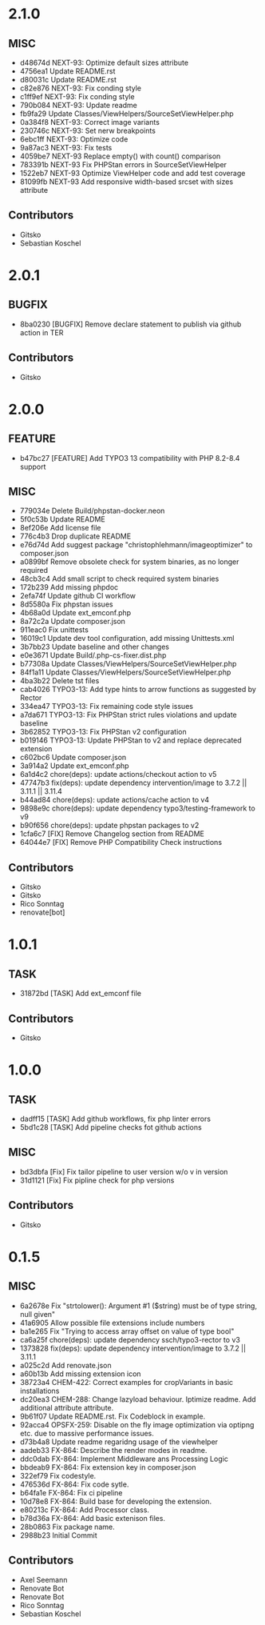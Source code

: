 # 2.1.0

## MISC

- d48674d NEXT-93: Optimize default sizes attribute
- 4756ea1 Update README.rst
- d80031c Update README.rst
- c82e876 NEXT-93: Fix conding style
- c1ff9ef NEXT-93: Fix conding style
- 790b084 NEXT-93: Update readme
- fb9fa29 Update Classes/ViewHelpers/SourceSetViewHelper.php
- 0a384f8 NEXT-93: Correct image variants
- 230746c NEXT-93: Set nerw breakpoints
- 6ebc1ff NEXT-93: Optimize code
- 9a87ac3 NEXT-93: Fix tests
- 4059be7 NEXT-93 Replace empty() with count() comparison
- 783391b NEXT-93 Fix PHPStan errors in SourceSetViewHelper
- 1522eb7 NEXT-93 Optimize ViewHelper code and add test coverage
- 81099fb NEXT-93 Add responsive width-based srcset with sizes attribute

## Contributors

- Gitsko
- Sebastian Koschel

# 2.0.1

## BUGFIX

- 8ba0230 [BUGFIX] Remove declare statement to publish via github action in TER

## Contributors

- Gitsko

# 2.0.0

## FEATURE

- b47bc27 [FEATURE] Add TYPO3 13 compatibility with PHP 8.2-8.4 support

## MISC

- 779034e Delete Build/phpstan-docker.neon
- 5f0c53b Update README
- 8ef206e Add license file
- 776c4b3 Drop duplicate README
- e76d74d Add suggest package "christophlehmann/imageoptimizer" to composer.json
- a0899bf Remove obsolete check for system binaries, as no longer required
- 48cb3c4 Add small script to check required system binaries
- 172b239 Add missing phpdoc
- 2efa74f Update github CI workflow
- 8d5580a Fix phpstan issues
- 4b68a0d Update ext_emconf.php
- 8a72c2a Update composer.json
- 911eac0 Fix unittests
- 16019c1 Update dev tool configuration, add missing Unittests.xml
- 3b7bb23 Update baseline and other changes
- e0e3671 Update Build/.php-cs-fixer.dist.php
- b77308a Update Classes/ViewHelpers/SourceSetViewHelper.php
- 84f1a11 Update Classes/ViewHelpers/SourceSetViewHelper.php
- 4ba3b22 Delete tst files
- cab4026 TYPO3-13: Add type hints to arrow functions as suggested by Rector
- 334ea47 TYPO3-13: Fix remaining code style issues
- a7da671 TYPO3-13: Fix PHPStan strict rules violations and update baseline
- 3b62852 TYPO3-13: Fix PHPStan v2 configuration
- b019146 TYPO3-13: Update PHPStan to v2 and replace deprecated extension
- c602bc6 Update composer.json
- 3a914a2 Update ext_emconf.php
- 6a1d4c2 chore(deps): update actions/checkout action to v5
- 47747b3 fix(deps): update dependency intervention/image to 3.7.2 || 3.11.1 || 3.11.4
- b44ad84 chore(deps): update actions/cache action to v4
- 9898e9c chore(deps): update dependency typo3/testing-framework to v9
- b90f656 chore(deps): update phpstan packages to v2
- 1cfa6c7 [FIX] Remove Changelog section from README
- 64044e7 [FIX] Remove PHP Compatibility Check instructions

## Contributors

- Gitsko
- Gitsko
- Rico Sonntag
- renovate[bot]

# 1.0.1

## TASK

- 31872bd [TASK] Add ext_emconf file

## Contributors

- Gitsko

# 1.0.0

## TASK

- dadff15 [TASK] Add github workflows, fix php linter errors
- 5bd1c28 [TASK] Add pipeline checks fot github actions

## MISC

- bd3dbfa [Fix] Fix tailor pipeline to user version w/o v in version
- 31d1121 [Fix] Fix pipline check for php versions

## Contributors

- Gitsko

# 0.1.5

## MISC

- 6a2678e Fix "strtolower(): Argument #1 ($string) must be of type string, null given"
- 41a6905 Allow possible file extensions include numbers
- ba1e265 Fix "Trying to access array offset on value of type bool"
- ca6a25f chore(deps): update dependency ssch/typo3-rector to v3
- 1373828 fix(deps): update dependency intervention/image to 3.7.2 || 3.11.1
- a025c2d Add renovate.json
- a60b13b Add missing extension icon
- 38723a4 CHEM-422: Correct examples for cropVariants in basic installations
- dc20ea3 CHEM-288: Change lazyload behaviour. Iptimize readme. Add additional attribute attribute.
- 9b61f07 Update README.rst. Fix Codeblock in example.
- 92acca4 OPSFX-259: Disable on the fly image optimization via optipng etc. due to massive performance issues.
- d73b4a8 Update readme regaridng usage of the viewhelper
- aadeb33 FX-864: Describe the render modes in readme.
- ddc0dab FX-864: Implement Middleware ans Processing Logic
- bbdeab9 FX-864: Fix extension key in composer.json
- 322ef79 Fix codestyle.
- 476536d FX-864: Fix code sytle.
- b64fa1e FX-864: Fix ci pipeline
- 10d78e8 FX-864: Build base for developing the extension.
- e80213c FX-864: Add Processor class.
- b78d36a FX-864: Add basic extenison files.
- 28b0863 Fix package name.
- 2988b23 Initial Commit

## Contributors

- Axel Seemann
- Renovate Bot
- Renovate Bot
- Rico Sonntag
- Sebastian Koschel

